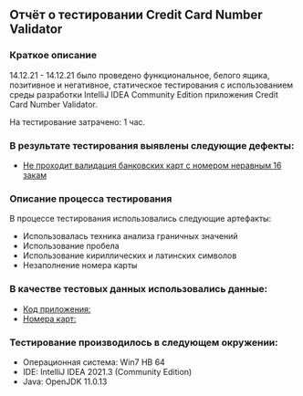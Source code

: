 ## Отчёт о тестировании Credit Card Number Validator

### Краткое описание

14.12.21 - 14.12.21 было проведено функциональное, белого ящика, позитивное и негативное, статическое тестирования с использованием среды разработки IntelliJ IDEA Community Edition приложения Credit Card Number Validator.

На тестирование затрачено: 1 час.

### В результате тестирования выявлены следующие дефекты:
* [Не проходит валидация банковских карт с номером неравным 16 закам](https://github.com/GarnikX/Credit-Card-Number-Validator/issues/1#issue-1083839340)

### Описание процесса тестирования

В процессе тестирования использовались следующие артефакты:
* Использовалась техника анализа граничных значений
* Использование пробела
* Использование кириллических и латинских символов
* Незаполнение номера карты


### В качестве тестовых данных использовались данные:
* [Код приложения:](https://snipit.io/public/snippets/61196)
* [Номера карт:](https://www.getcreditcardnumbers.com/generated-credit-card-numbers)

### Тестирование производилось в следующем окружении:
* Операционная система: Win7 HB 64
* IDE: IntelliJ IDEA 2021.3 (Community Edition)
* Java: OpenJDK 11.0.13